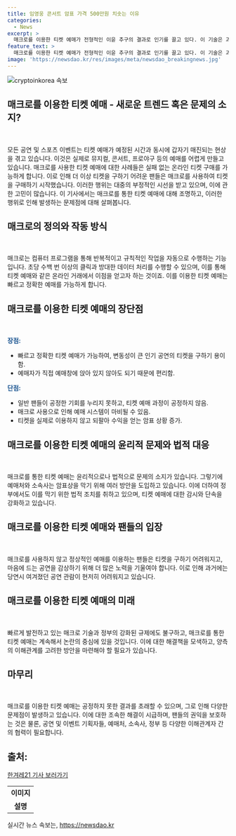 ```yaml
---
title: 임영웅 콘서트 암표 가격 500만원 치솟는 이유
categories:
  - News
excerpt: >
  매크로를 이용한 티켓 예매가 전형적인 이윤 추구의 결과로 인기를 끌고 있다. 이 기술은 과거 불가능했던 본좌석 예매부터 최신 콘서트까지 모든 티켓을 쉽게 구매할 수 있게 했다. 이러한 행위는 불법이지만, 소셜미디어에서 매크로 판매글이 쉽게 볼 수 있다. 매크로의 성공은 공연 사이트의 보안 취약점을 이용하기도 했다. 그러나 정부는 매크로 프로그램을 이용한 공연 입장권 판매를 처벌하는 법을 시행 중이다. 매크로를 이용한 다량 예매를 막기 위한 시스템도 필요하다.
feature_text: >
  매크로를 이용한 티켓 예매가 전형적인 이윤 추구의 결과로 인기를 끌고 있다. 이 기술은 과거 불가능했던 본좌석 예매부터 최신 콘서트까지 모든 티켓을 쉽게 구매할 수 있게 했다. 이러한 행위는 불법이지만, 소셜미디어에서 매크로 판매글이 쉽게 볼 수 있다. 매크로의 성공은 공연 사이트의 보안 취약점을 이용하기도 했다. 그러나 정부는 매크로 프로그램을 이용한 공연 입장권 판매를 처벌하는 법을 시행 중이다. 매크로를 이용한 다량 예매를 막기 위한 시스템도 필요하다.
image: 'https://newsdao.kr/res/images/meta/newsdao_breakingnews.jpg'
---
```


<p><img src="https://newsdao.kr/res/images/meta/newsdao_breakingnews.jpg" alt="cryptoinkorea 속보" /></p>

<h2 data-ke-size="size26">매크로를 이용한 티켓 예매 - 새로운 트렌드 혹은 문제의 소지?</h2>

<p data-ke-size="size16">&nbsp;</p>

<p>모든 공연 및 스포츠 이벤트는 티켓 예매가 예정된 시간과 동시에 갑자기 매진되는 현상을 겪고 있습니다. 이것은 실제로 뮤지컬, 콘서트, 프로야구 등의 예매를 어렵게 만들고 있습니다. 매크로를 사용한 티켓 예매에 대한 사례들은 실패 없는 온라인 티켓 구매를 가능하게 합니다. 이로 인해 더 이상 티켓을 구하기 어려운 팬들은 매크로를 사용하여 티켓을 구매하기 시작했습니다. 이러한 행위는 대중의 부정적인 시선을 받고 있으며, 이에 관한 고민이 많습니다. 이 기사에서는 매크로를 통한 티켓 예매에 대해 조명하고, 이러한 행위로 인해 발생하는 문제점에 대해 살펴봅니다.</p></p>

<h2 data-ke-size="size24">매크로의 정의와 작동 방식</h2>

<p data-ke-size="size16">&nbsp;</p>

<p>매크로는 컴퓨터 프로그램을 통해 반복적이고 규칙적인 작업을 자동으로 수행하는 기능입니다. 초당 수백 번 이상의 클릭과 방대한 데이터 처리를 수행할 수 있으며, 이를 통해 티켓 예매와 같은 온라인 거래에서 이점을 얻고자 하는 것이죠. 이를 이용한 티켓 예매는 빠르고 정확한 예매를 가능하게 합니다.</p></p>

<h2 data-ke-size="size24">매크로를 이용한 티켓 예매의 장단점</h2>

<p data-ke-size="size16">&nbsp;</p>

<p><b><span style="color: #1a5490;">장점:</span></b></p>

<ul>
    <li>빠르고 정확한 티켓 예매가 가능하여, 변동성이 큰 인기 공연의 티켓을 구하기 용이함.</li>
    <li>예매자가 직접 예매창에 앉아 있지 않아도 되기 때문에 편리함.</li>
</ul>

<p><b><span style="color: #1a5490;">단점:</span></b></p>

<ul>
    <li>일반 팬들이 공정한 기회를 누리지 못하고, 티켓 예매 과정이 공정하지 않음.</li>
    <li>매크로 사용으로 인해 예매 시스템이 마비될 수 있음.</li>
    <li>티켓을 실제로 이용하지 않고 되팔아 수익을 얻는 암표 상황 증가.</li>
</ul>

<h2 data-ke-size="size24">매크로를 이용한 티켓 예매의 윤리적 문제와 법적 대응</h2>

<p data-ke-size="size16">&nbsp;</p>

<p>매크로를 통한 티켓 예매는 윤리적으로나 법적으로 문제의 소지가 있습니다. 그렇기에 예매처와 소속사는 암표상을 막기 위해 여러 방안을 도입하고 있습니다. 이에 더하여 정부에서도 이를 막기 위한 법적 조치를 취하고 있으며, 티켓 예매에 대한 감시와 단속을 강화하고 있습니다.</p></p>

<h2 data-ke-size="size24">매크로를 이용한 티켓 예매와 팬들의 입장</h2>

<p data-ke-size="size16">&nbsp;</p>

<p>매크로를 사용하지 않고 정상적인 예매를 이용하는 팬들은 티켓을 구하기 어려워지고, 마음에 드는 공연을 감상하기 위해 더 많은 노력을 기울여야 합니다. 이로 인해 과거에는 당연시 여겨졌던 공연 관람이 현저히 어려워지고 있습니다.</p></p>

<h2 data-ke-size="size24">매크로를 이용한 티켓 예매의 미래</h2>

<p data-ke-size="size16">&nbsp;</p>

<p>빠르게 발전하고 있는 매크로 기술과 정부의 강화된 규제에도 불구하고, 매크로를 통한 티켓 예매는 계속해서 논란의 중심에 있을 것입니다. 이에 대한 해결책을 모색하고, 양측의 이해관계를 고려한 방안을 마련해야 할 필요가 있습니다.</p></p>

<h2 data-ke-size="size24">마무리</h2>

<p data-ke-size="size16">&nbsp;</p>

<p>매크로를 이용한 티켓 예매는 공정하지 못한 결과를 초래할 수 있으며, 그로 인해 다양한 문제점이 발생하고 있습니다. 이에 대한 조속한 해결이 시급하며, 팬들의 권익을 보호하는 것은 물론, 공연 및 이벤트 기획자들, 예매처, 소속사, 정부 등 다양한 이해관계자 간의 협력이 필요합니다.</p></p>

<h2>출처:</h2>

<p><a href="https://www.hani.co.kr/arti/culture/entertainment/1013387.html" target="_blank" rel="nofollow">한겨레21 기사 보러가기</a></p>

<table style="width: 100%;">
    <tbody>
        <tr>
            <td style="text-align: center;"><b>이미지</b></td>
        </tr>
        <tr>
            <td style="text-align: center;"><b>설명</b></td>
        </tr>
    </tbody>
</table>
실시간 뉴스 속보는, <a href="https://newsdao.kr" rel="dofollow">https://newsdao.kr</a>


